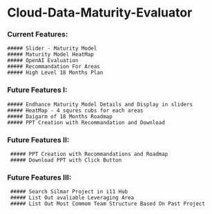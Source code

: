 # Cloud-Data-Maturity-Evaluator
### Current Features:
    ##### Slider - Maturity Model
    ##### Maturity Model HeatMap
    ##### OpenAI Evaluation
    ##### Recommandation For Areas
    ##### High Level 18 Months Plan
    
### Future Features I:
    ##### Endhance Maturity Model Details and Display in sliders
    ##### HeatMap - 4 squres cubs for each areas
    ##### Daigarm of 18 Months Roadmap
    ##### PPT Creation with Recommandation and Download 

### Future Features II:
     ##### PPT Creation with Recommandations and Roadmap
     ##### Download PPT with Click Button
     
### Future Features III:     
     ##### Search Silmar Project in i11 Hub
     ##### List Out avaliable Leveraging Area
     ##### List Out Most Commom Team Structure Based On Past Project

    
